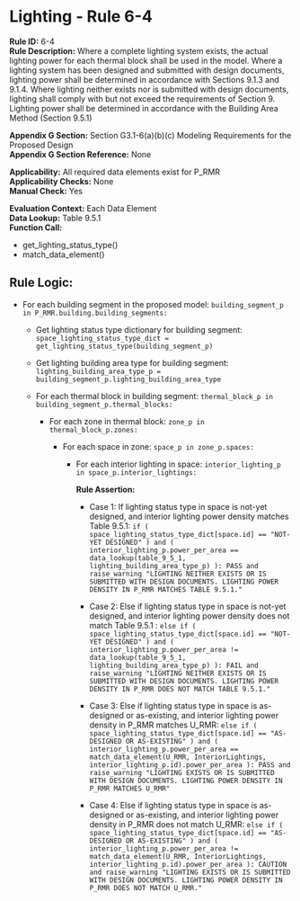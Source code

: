 
# Lighting - Rule 6-4

**Rule ID:** 6-4  
**Rule Description:** Where a complete lighting system exists, the actual lighting power for each thermal block shall be used in the model.  Where a lighting system has been designed and submitted with design documents, lighting power shall be determined in accordance with Sections 9.1.3 and 9.1.4. Where lighting neither exists nor is submitted with design documents, lighting shall comply with but not exceed the requirements of Section 9. Lighting power shall be determined in accordance with the Building Area Method (Section 9.5.1)

**Appendix G Section:** Section G3.1-6(a)(b)(c) Modeling Requirements for the Proposed Design  
**Appendix G Section Reference:** None  

**Applicability:** All required data elements exist for P_RMR  
**Applicability Checks:** None  
**Manual Check:** Yes

**Evaluation Context:** Each Data Element  
**Data Lookup:** Table 9.5.1  
**Function Call:**  

  - get_lighting_status_type()
  - match_data_element()

## Rule Logic: 

- For each building segment in the proposed model: `building_segment_p in P_RMR.building.building_segments:`  

  - Get lighting status type dictionary for building segment: `space_lighting_status_type_dict = get_lighting_status_type(building_segment_p)`  

  - Get lighting building area type for building segment: `lighting_building_area_type_p = building_segment_p.lighting_building_area_type`  

  - For each thermal block in building segment: `thermal_block_p in building_segment_p.thermal_blocks:`  

    - For each zone in thermal block: `zone_p in thermal_block_p.zones:`  

      - For each space in zone: `space_p in zone_p.spaces:`  

        - For each interior lighting in space: `interior_lighting_p in space_p.interior_lightings:`  

          **Rule Assertion:**  

          - Case 1: If lighting status type in space is not-yet designed, and interior lighting power density matches Table 9.5.1: `if ( space_lighting_status_type_dict[space.id] == "NOT-YET DESIGNED" ) and ( interior_lighting_p.power_per_area == data_lookup(table_9_5_1, lighting_building_area_type_p) ): PASS and raise_warning "LIGHTING NEITHER EXISTS OR IS SUBMITTED WITH DESIGN DOCUMENTS. LIGHTING POWER DENSITY IN P_RMR MATCHES TABLE 9.5.1."`  

          - Case 2:  Else if lighting status type in space is not-yet designed, and interior lighting power density does not match Table 9.5.1 : `else if ( space_lighting_status_type_dict[space.id] == "NOT-YET DESIGNED" ) and ( interior_lighting_p.power_per_area != data_lookup(table_9_5_1, lighting_building_area_type_p) ): FAIL and raise_warning "LIGHTING NEITHER EXISTS OR IS SUBMITTED WITH DESIGN DOCUMENTS. LIGHTING POWER DENSITY IN P_RMR DOES NOT MATCH TABLE 9.5.1."`  

          - Case 3: Else if lighting status type in space is as-designed or as-existing, and interior lighting power density in P_RMR matches U_RMR: `else if ( space_lighting_status_type_dict[space.id] == "AS-DESIGNED OR AS-EXISTING" ) and ( interior_lighting_p.power_per_area == match_data_element(U_RMR, InteriorLightings, interior_lighting_p.id).power_per_area ): PASS and raise_warning "LIGHTING EXISTS OR IS SUBMITTED WITH DESIGN DOCUMENTS. LIGHTING POWER DENSITY IN P_RMR MATCHES U_RMR"`  

          - Case 4: Else if lighting status type in space is as-designed or as-existing, and interior lighting power density in P_RMR does not match U_RMR: `else if ( space_lighting_status_type_dict[space.id] == "AS-DESIGNED OR AS-EXISTING" ) and ( interior_lighting_p.power_per_area != match_data_element(U_RMR, InteriorLightings, interior_lighting_p.id).power_per_area ): CAUTION and raise_warning "LIGHTING EXISTS OR IS SUBMITTED WITH DESIGN DOCUMENTS. LIGHTING POWER DENSITY IN P_RMR DOES NOT MATCH U_RMR."`  

